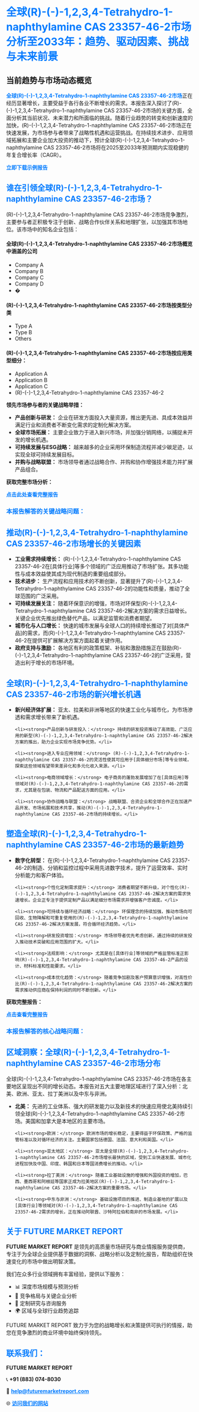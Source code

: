 <h1 style="color: #007BFF;">全球(R)-(-)-1,2,3,4-Tetrahydro-1-naphthylamine CAS 23357-46-2市场分析至2033年：趋势、驱动因素、挑战与未来前景</h1>

<section id="overview">
<h2>当前趋势与市场动态概览</h2>
<p><a href="https://www.futuremarketreport.com/zh-CN/industry-report/r-1234-tetrahydro-1-naphthylamine-cas-23357-46-2-market" style="color: #007BFF; text-decoration: none;"><strong>全球(R)-(-)-1,2,3,4-Tetrahydro-1-naphthylamine CAS 23357-46-2市场</strong></a>正在经历显著增长，主要受益于各行各业不断增长的需求。本报告深入探讨了(R)-(-)-1,2,3,4-Tetrahydro-1-naphthylamine CAS 23357-46-2市场的关键方面，全面分析其当前状况、未来潜力和所面临的挑战。随着行业趋势的转变和创新速度的加快，(R)-(-)-1,2,3,4-Tetrahydro-1-naphthylamine CAS 23357-46-2市场正在快速发展，为市场参与者带来了战略性机遇和运营挑战。在持续技术进步、应用领域拓展和主要企业加大投资的推动下，预计全球(R)-(-)-1,2,3,4-Tetrahydro-1-naphthylamine CAS 23357-46-2市场将在2025至2033年预测期内实现稳健的年复合增长率（CAGR）。</p>
</section>

<section id="overview">
<p><a href="https://www.futuremarketreport.com/zh-CN/request-sample/reportId=111795" style="color: #007BFF; text-decoration: none;"><strong>立即下载示例报告</strong></a></p>
</section>

<section id="key-players">
<h2 style="color: #007BFF;">谁在引领全球(R)-(-)-1,2,3,4-Tetrahydro-1-naphthylamine CAS 23357-46-2市场？</h2>
<p>(R)-(-)-1,2,3,4-Tetrahydro-1-naphthylamine CAS 23357-46-2市场竞争激烈，主要参与者正积极专注于创新、战略合作伙伴关系和地理扩张，以加强其市场地位。该市场中的知名企业包括：</p>
<h4>全球(R)-(-)-1,2,3,4-Tetrahydro-1-naphthylamine CAS 23357-46-2市场概览中涵盖的公司</h4>
<ul><li>Company A</li><li>Company B</li><li>Company C</li><li>Company D</li><li>�</li></ul>
<h4>(R)-(-)-1,2,3,4-Tetrahydro-1-naphthylamine CAS 23357-46-2市场按类型分类</h4>
<ul><li>Type A</li><li>Type B</li><li>Others</li></ul>

<h4>(R)-(-)-1,2,3,4-Tetrahydro-1-naphthylamine CAS 23357-46-2市场按应用类型细分：</h4>
<ul><li>Application A</li><li>Application B</li><li>Application C</li><li>(R)-(-)-1,2,3,4-Tetrahydro-1-naphthylamine CAS 23357-46-2</li></ul>
<p><strong>领先市场参与者的关键战略举措：</strong></p> 
<ul> 
<li><strong>产品创新与研发：</strong> 企业在研发方面投入大量资源，推出更先进、具成本效益并满足行业和消费者不断变化需求的定制化解决方案。</li> 
<li><strong>全球市场拓展：</strong> 主要企业致力于进入新兴市场，并加强分销网络，以捕捉未开发的增长机遇。</li> 
<li><strong>可持续发展与ESG战略：</strong> 越来越多的企业采用环保制造流程并减少碳足迹，以实现全球可持续发展目标。</li> 
<li><strong>并购与战略联盟：</strong> 市场领导者通过战略合作、并购和协作增强技术能力并扩展产品组合。</li> 
</ul>
</section>

<section>
<p><strong>获取完整市场分析：</strong></p> 
<a href="https://www.futuremarketreport.com/zh-CN/industry-report/r-1234-tetrahydro-1-naphthylamine-cas-23357-46-2-market" style="color: #007BFF; text-decoration: none;"><strong>点击此处查看完整报告</strong></a> 
<h3 style="color: #007BFF;">本报告解答的关键战略问题：</h3>
</section>

<section id="driving-factors">
  <h2 style="color: #007BFF;">推动(R)-(-)-1,2,3,4-Tetrahydro-1-naphthylamine CAS 23357-46-2市场增长的关键因素</h2>
  <ul>
    <li><strong>工业需求持续增长：</strong> (R)-(-)-1,2,3,4-Tetrahydro-1-naphthylamine CAS 23357-46-2在[具体行业]等多个领域的广泛应用推动了市场扩张。其多功能性与成本效益使其成为现代制造的重要组成部分。</li>
    <li><strong>技术进步：</strong> 生产流程和应用技术的不断创新，显著提升了(R)-(-)-1,2,3,4-Tetrahydro-1-naphthylamine CAS 23357-46-2的功能性和质量，推动了全球范围的广泛采用。</li>
    <li><strong>可持续发展关注：</strong> 随着环保意识的增强，市场对环保型(R)-(-)-1,2,3,4-Tetrahydro-1-naphthylamine CAS 23357-46-2解决方案的需求日益增长。关键企业优先推出绿色替代产品，以满足监管和消费者期望。</li>
    <li><strong>城市化与人口增长：</strong> 快速的城市发展与全球人口的持续增长推动了对[具体产品]的需求，而(R)-(-)-1,2,3,4-Tetrahydro-1-naphthylamine CAS 23357-46-2在提供可扩展解决方案方面起着关键作用。</li>
    <li><strong>政府支持与激励：</strong> 各地区有利的政策框架、补贴和激励措施正在鼓励(R)-(-)-1,2,3,4-Tetrahydro-1-naphthylamine CAS 23357-46-2的广泛采用，营造出利于增长的市场环境。</li>
  </ul>
</section>

<section id="growth-opportunities">
  <h2 style="color: #007BFF;">全球(R)-(-)-1,2,3,4-Tetrahydro-1-naphthylamine CAS 23357-46-2市场的新兴增长机遇</h2>
  <ul>
    <li><strong>新兴经济体扩展：</strong> 亚太、拉美和非洲等地区的快速工业化与城市化，为市场渗透和需求增长带来了新机遇。</li>
    
    <li><strong>产品创新与研发投入：</strong> 持续的研发投资推动了高效能、广泛应用的新型(R)-(-)-1,2,3,4-Tetrahydro-1-naphthylamine CAS 23357-46-2解决方案的推出，助力企业实现市场竞争优势。</li>
    
    <li><strong>进入专业应用领域：</strong> (R)-(-)-1,2,3,4-Tetrahydro-1-naphthylamine CAS 23357-46-2的灵活性使其可应用于[具体细分市场]等专业领域，探索这些领域有望带来差异化和多元化收入来源。</li>
    
    <li><strong>电商领域增长：</strong> 电子商务的蓬勃发展增加了在[具体应用]等领域对(R)-(-)-1,2,3,4-Tetrahydro-1-naphthylamine CAS 23357-46-2的需求，尤其是在包装、物流和产品配送方面的应用。</li>
    
    <li><strong>协作战略与联盟：</strong> 战略联盟、合资企业和全球合作正在加速产品开发、市场拓展和技术共享，推动(R)-(-)-1,2,3,4-Tetrahydro-1-naphthylamine CAS 23357-46-2市场的持续增长。</li>
  </ul>
</section>

<section id="trending-factors">
  <h2 style="color: #007BFF;">塑造全球(R)-(-)-1,2,3,4-Tetrahydro-1-naphthylamine CAS 23357-46-2市场的最新趋势</h2>
  <ul>
    <li><strong>数字化转型：</strong> 在(R)-(-)-1,2,3,4-Tetrahydro-1-naphthylamine CAS 23357-46-2的制造、分销和监控过程中采用先进数字技术，提升了运营效率、实时分析能力和客户体验。</li>
    
    <li><strong>个性化定制需求提升：</strong> 消费者期望不断升级，对个性化(R)-(-)-1,2,3,4-Tetrahydro-1-naphthylamine CAS 23357-46-2解决方案的需求快速增长。企业正专注于提供定制产品以满足细分市场需求并增强客户忠诚度。</li>
    
    <li><strong>可持续与循环经济战略：</strong> 环保理念的持续加强，推动市场向可回收、生物降解和可重复使用的(R)-(-)-1,2,3,4-Tetrahydro-1-naphthylamine CAS 23357-46-2解决方案发展，符合循环经济趋势。</li>
    
    <li><strong>研发投资增加：</strong> 市场领导者优先考虑创新，通过持续的研发投入推动技术突破和应用范围的扩大。</li>
    
    <li><strong>法规影响：</strong> 尤其是在[具体行业]等领域的严格监管标准正影响(R)-(-)-1,2,3,4-Tetrahydro-1-naphthylamine CAS 23357-46-2产品的设计、材料标准和性能要求。</li>
    
    <li><strong>成本优化趋势：</strong> 随着竞争加剧及客户预算意识增强，对高性价比(R)-(-)-1,2,3,4-Tetrahydro-1-naphthylamine CAS 23357-46-2解决方案的需求推动供应商在保持利润的同时不断创新。</li>
  </ul>
</section>

<section>
  <p><strong>获取完整报告：</strong></p>
  <a href="https://www.futuremarketreport.com/zh-CN/industry-report/r-1234-tetrahydro-1-naphthylamine-cas-23357-46-2-market" style="color: #007BFF; text-decoration: none;"><strong>点击查看完整报告</strong></a>

  <h3 style="color: #007BFF;">本报告解答的核心战略问题：</h3>
</section>

<section id="regional-analysis">
  <h2 style="color: #007BFF;">区域洞察：全球(R)-(-)-1,2,3,4-Tetrahydro-1-naphthylamine CAS 23357-46-2市场分布</h2>
  <p>全球(R)-(-)-1,2,3,4-Tetrahydro-1-naphthylamine CAS 23357-46-2市场在各主要地区呈现出不同的增长动态。本报告对五大主要地理区域进行了深入分析：北美、欧洲、亚太、拉丁美洲以及中东与非洲。</p>
  <ul>
    <li><strong>北美：</strong> 先进的工业体系、强大的研发能力以及新技术的快速应用使北美持续引领全球(R)-(-)-1,2,3,4-Tetrahydro-1-naphthylamine CAS 23357-46-2市场。美国和加拿大是本地区的主要市场。</li>

    <li><strong>欧洲：</strong> 欧洲市场的增长稳定，主要得益于环保政策、严格的监管标准以及对循环经济的关注。主要国家包括德国、法国、意大利和英国。</li>

    <li><strong>亚太地区：</strong> 亚太是全球(R)-(-)-1,2,3,4-Tetrahydro-1-naphthylamine CAS 23357-46-2市场增长最快的区域，受到工业快速发展、城市化进程加快及中国、印度、韩国和日本等国消费增长的推动。</li>

    <li><strong>拉丁美洲：</strong> 随着工业基础设施的增强和外国投资的增加，巴西、墨西哥和阿根廷等国家正成为拉美地区(R)-(-)-1,2,3,4-Tetrahydro-1-naphthylamine CAS 23357-46-2解决方案的重要市场。</li>

    <li><strong>中东与非洲：</strong> 基础设施项目的推进、制造业基地的扩展以及[具体行业]等领域对(R)-(-)-1,2,3,4-Tetrahydro-1-naphthylamine CAS 23357-46-2需求的增长，正在推动阿联酋、沙特阿拉伯和南非的市场发展。</li>
  </ul>
</section>

<footer>
<h2 style="color: #007BFF;">关于 FUTURE MARKET REPORT</h2>
<p><strong>FUTURE MARKET REPORT</strong> 是领先的高质量市场研究与商业情报服务提供商，专注于为全球企业提供基于数据的洞察、战略分析以及定制化报告，帮助组织在快速变化的市场中做出明智决策。</p>

<p>我们在众多行业领域拥有丰富经验，提供以下服务：</p>
<ul>
  <li>📊 深度市场规模与预测分析</li>
  <li>📌 竞争格局与关键企业分析</li>
  <li>🧩 定制研究与咨询服务</li>
  <li>🌍 区域与全球行业趋势追踪</li>
</ul>

<p>FUTURE MARKET REPORT 致力于为您的战略增长和决策提供可执行的情报，助您在竞争激烈的商业环境中始终保持领先。</p>

<h2 style="color: #007BFF;">联系我们：</h2>
<p><strong>FUTURE MARKET REPORT</strong></p>
<p>📞 <strong>+91 (883) 074-8030</strong></p>
<p>📧 <strong><a href="mailto:help@futuremarketreport.com" style="color: #007BFF;">help@futuremarketreport.com</a></strong></p>
<p>🌐 <strong><a href="https://www.futuremarketreport.com/" style="color: #007BFF;">访问我们的网站</a></strong></p>
</footer>